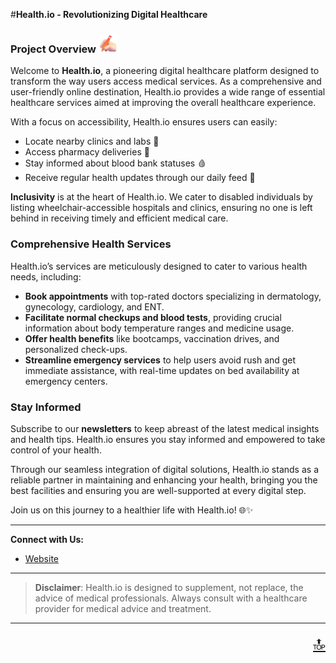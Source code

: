 
#**Health.io - Revolutionizing Digital Healthcare**<h3>

### **Project Overview** <img src="https://raw.githubusercontent.com/Tarikul-Islam-Anik/tarikul-islam-anik/main/assets/images/Writing%20Hand%20Light%20Skin%20Tone.png" alt="Rocket" width="30" height="30" />


Welcome to **Health.io**, a pioneering digital healthcare platform designed to transform the way users access medical services. As a comprehensive and user-friendly online destination, Health.io provides a wide range of essential healthcare services aimed at improving the overall healthcare experience. 

With a focus on accessibility, Health.io ensures users can easily:

- Locate nearby clinics and labs 🏥
- Access pharmacy deliveries 💊
- Stay informed about blood bank statuses 🩸
- Receive regular health updates through our daily feed 📰

**Inclusivity** is at the heart of Health.io. We cater to disabled individuals by listing wheelchair-accessible hospitals and clinics, ensuring no one is left behind in receiving timely and efficient medical care.

### **Comprehensive Health Services**

Health.io’s services are meticulously designed to cater to various health needs, including:

- **Book appointments** with top-rated doctors specializing in dermatology, gynecology, cardiology, and ENT.
- **Facilitate normal checkups and blood tests**, providing crucial information about body temperature ranges and medicine usage.
- **Offer health benefits** like bootcamps, vaccination drives, and personalized check-ups.
- **Streamline emergency services** to help users avoid rush and get immediate assistance, with real-time updates on bed availability at emergency centers.

### **Stay Informed**

Subscribe to our **newsletters** to keep abreast of the latest medical insights and health tips. Health.io ensures you stay informed and empowered to take control of your health.

Through our seamless integration of digital solutions, Health.io stands as a reliable partner in maintaining and enhancing your health, bringing you the best facilities and ensuring you are well-supported at every digital step.

Join us on this journey to a healthier life with Health.io! 🌐✨

---

**Connect with Us:**

- [Website](https://69glitch.github.io/Health.io/)

---

> **Disclaimer**: Health.io is designed to supplement, not replace, the advice of medical professionals. Always consult with a healthcare provider for medical advice and treatment.

---

<p align="right"><a href="#top" style="font-size: 29px;">🔝</a></p>